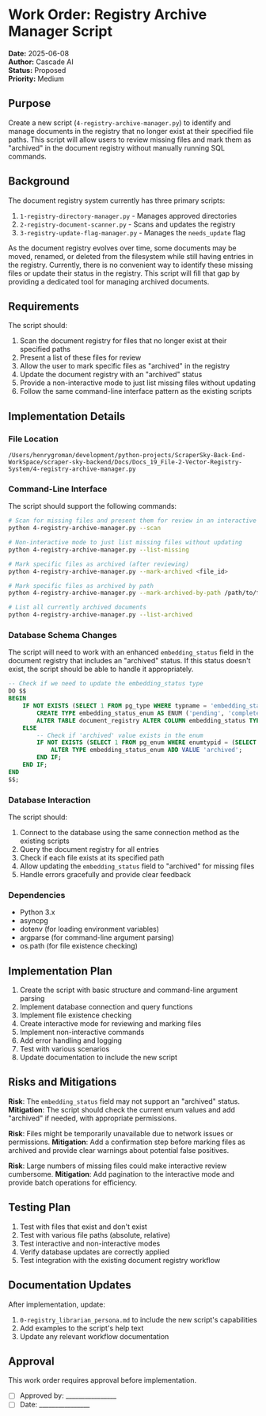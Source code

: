 # Work Order: Registry Archive Manager Script

**Date:** 2025-06-08  
**Author:** Cascade AI  
**Status:** Proposed  
**Priority:** Medium  

## Purpose

Create a new script (`4-registry-archive-manager.py`) to identify and manage documents in the registry that no longer exist at their specified file paths. This script will allow users to review missing files and mark them as "archived" in the document registry without manually running SQL commands.

## Background

The document registry system currently has three primary scripts:
1. `1-registry-directory-manager.py` - Manages approved directories
2. `2-registry-document-scanner.py` - Scans and updates the registry
3. `3-registry-update-flag-manager.py` - Manages the `needs_update` flag

As the document registry evolves over time, some documents may be moved, renamed, or deleted from the filesystem while still having entries in the registry. Currently, there is no convenient way to identify these missing files or update their status in the registry. This script will fill that gap by providing a dedicated tool for managing archived documents.

## Requirements

The script should:

1. Scan the document registry for files that no longer exist at their specified paths
2. Present a list of these files for review
3. Allow the user to mark specific files as "archived" in the registry
4. Update the document registry with an "archived" status
5. Provide a non-interactive mode to just list missing files without updating
6. Follow the same command-line interface pattern as the existing scripts

## Implementation Details

### File Location
```
/Users/henrygroman/development/python-projects/ScraperSky-Back-End-WorkSpace/scraper-sky-backend/Docs/Docs_19_File-2-Vector-Registry-System/4-registry-archive-manager.py
```

### Command-Line Interface

The script should support the following commands:

```bash
# Scan for missing files and present them for review in an interactive mode
python 4-registry-archive-manager.py --scan

# Non-interactive mode to just list missing files without updating
python 4-registry-archive-manager.py --list-missing

# Mark specific files as archived (after reviewing)
python 4-registry-archive-manager.py --mark-archived <file_id>

# Mark specific files as archived by path
python 4-registry-archive-manager.py --mark-archived-by-path /path/to/file.md

# List all currently archived documents
python 4-registry-archive-manager.py --list-archived
```

### Database Schema Changes

The script will need to work with an enhanced `embedding_status` field in the document registry that includes an "archived" status. If this status doesn't exist, the script should be able to handle it appropriately.

```sql
-- Check if we need to update the embedding_status type
DO $$
BEGIN
    IF NOT EXISTS (SELECT 1 FROM pg_type WHERE typname = 'embedding_status_enum' AND typelem <> 0 AND typlen = -1 AND typcategory = 'E' AND typtype = 'e' AND typisdefined = true) THEN
        CREATE TYPE embedding_status_enum AS ENUM ('pending', 'completed', 'failed', 'archived');
        ALTER TABLE document_registry ALTER COLUMN embedding_status TYPE embedding_status_enum USING embedding_status::embedding_status_enum;
    ELSE
        -- Check if 'archived' value exists in the enum
        IF NOT EXISTS (SELECT 1 FROM pg_enum WHERE enumtypid = (SELECT oid FROM pg_type WHERE typname = 'embedding_status_enum') AND enumlabel = 'archived') THEN
            ALTER TYPE embedding_status_enum ADD VALUE 'archived';
        END IF;
    END IF;
END
$$;
```

### Database Interaction

The script should:

1. Connect to the database using the same connection method as the existing scripts
2. Query the document registry for all entries
3. Check if each file exists at its specified path
4. Allow updating the `embedding_status` field to "archived" for missing files
5. Handle errors gracefully and provide clear feedback

### Dependencies

- Python 3.x
- asyncpg
- dotenv (for loading environment variables)
- argparse (for command-line argument parsing)
- os.path (for file existence checking)

## Implementation Plan

1. Create the script with basic structure and command-line argument parsing
2. Implement database connection and query functions
3. Implement file existence checking
4. Create interactive mode for reviewing and marking files
5. Implement non-interactive commands
6. Add error handling and logging
7. Test with various scenarios
8. Update documentation to include the new script

## Risks and Mitigations

**Risk**: The `embedding_status` field may not support an "archived" status.
**Mitigation**: The script should check the current enum values and add "archived" if needed, with appropriate permissions.

**Risk**: Files might be temporarily unavailable due to network issues or permissions.
**Mitigation**: Add a confirmation step before marking files as archived and provide clear warnings about potential false positives.

**Risk**: Large numbers of missing files could make interactive review cumbersome.
**Mitigation**: Add pagination to the interactive mode and provide batch operations for efficiency.

## Testing Plan

1. Test with files that exist and don't exist
2. Test with various file paths (absolute, relative)
3. Test interactive and non-interactive modes
4. Verify database updates are correctly applied
5. Test integration with the existing document registry workflow

## Documentation Updates

After implementation, update:
1. `0-registry_librarian_persona.md` to include the new script's capabilities
2. Add examples to the script's help text
3. Update any relevant workflow documentation

## Approval

This work order requires approval before implementation.

- [ ] Approved by: ________________
- [ ] Date: ________________
